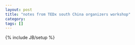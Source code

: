 ```yaml
---
layout: post
title: "notes from TEDx south China organizers workshop"
category: 
tags: []
---
```

{% include JB/setup %}


